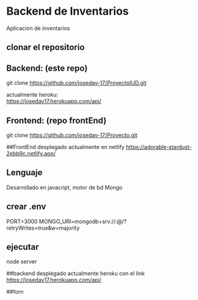 # Backend de Inventarios
Aplicacion de inventarios

## clonar el repositorio 

## Backend: (este repo)
git clone https://github.com/josedav-17/ProyectoIUD.git

actualmente heroku:  
https://josedav17.herokuapp.com/api/


## Frontend: (repo frontEnd)
git clone https://github.com/josedav-17/Proyecto.git

##FrontEnd desplegado actualmente en netlify
https://adorable-stardust-2ebb9c.netlify.app/


## Lenguaje
Desarrollado en javacript, motor de bd Mongo

## crear .env
PORT=3000
MONGO_URI=mongodb+srv://<user>:<password>@<url>/?retryWrites=true&w=majority

## ejecutar
node server
 
  
##backend desplegado actualmente heroku con el link 
  https://josedav17.herokuapp.com/api/

##forn 
